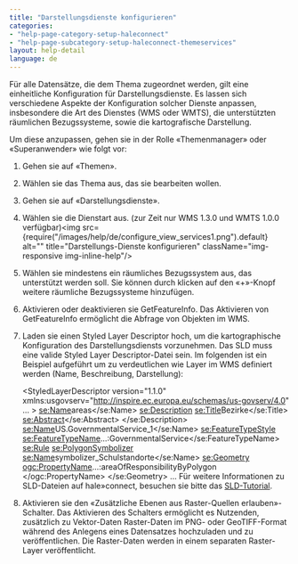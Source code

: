 ```yaml
---
title: "Darstellungsdienste konfigurieren"
categories:
- "help-page-category-setup-haleconnect"
- "help-page-subcategory-setup-haleconnect-themeservices"
layout: help-detail
language: de
---
```


Für alle Datensätze, die dem Thema zugeordnet werden, gilt eine einheitliche Konfiguration für Darstellungsdienste. Es lassen sich verschiedene Aspekte der Konfiguration solcher Dienste anpassen, insbesondere die Art des Dienstes (WMS oder WMTS), die unterstützten räumlichen Bezugssysteme, sowie die kartografische Darstellung.

Um diese anzupassen, gehen sie in der Rolle &laquo;Themenmanager&raquo; oder &laquo;Superanwender&raquo; wie folgt vor:

1.	Gehen sie auf &laquo;Themen&raquo;.
2.	Wählen sie das Thema aus, das sie bearbeiten wollen.
3.	Gehen sie auf &laquo;Darstellungsdienste&raquo;.
4.	Wählen sie die Dienstart aus. (zur Zeit nur WMS 1.3.0 und WMTS 1.0.0 verfügbar)<img src={require("/images/help/de/configure_view_services1.png").default} alt="" title="Darstellungs-Dienste konfigurieren" className="img-responsive img-inline-help"/>
5.	Wählen sie mindestens ein räumliches Bezugssystem aus, das unterstützt werden soll. Sie können durch klicken auf den &laquo;+&raquo;-Knopf weitere räumliche Bezugssysteme hinzufügen.
6.	Aktivieren oder deaktivieren sie GetFeatureInfo. Das Aktivieren von GetFeatureInfo ermöglicht die Abfrage von Objekten im WMS.
7.	Laden sie einen Styled Layer Descriptor hoch, um die kartographische Konfiguration des Darstellungsdiensts vorzunehmen.
Das SLD muss eine valide Styled Layer Descriptor-Datei sein. Im folgenden ist ein Beispiel aufgeführt um zu verdeutlichen wie Layer im WMS definiert werden (Name, Beschreibung, Darstellung):

    <StyledLayerDescriptor version="1.1.0" xmlns:usgovserv="http://inspire.ec.europa.eu/schemas/us-govserv/4.0" … >
      <NamedLayer>
        <se:Name>areas</se:Name>
        <se:Description>
          <se:Title>Bezirke</se:Title>
          <se:Abstract></se:Abstract>
        </se:Description>
        <UserStyle>
          <se:Name>US.GovernmentalService_1</se:Name>
          <se:FeatureTypeStyle>
            <se:FeatureTypeName>…:GovernmentalService</se:FeatureTypeName>
            <se:Rule>
              <se:PolygonSymbolizer>
                <se:Name>symbolizer_Schulstandorte</se:Name>
                <se:Geometry>
                  <ogc:PropertyName>…:areaOfResponsibilityByPolygon
                  </ogc:PropertyName>
                </se:Geometry>
                …
Für weitere Informationen zu SLD-Dateien auf hale»connect, besuchen sie bitte das [SLD-Tutorial](https://www.wetransform.to/help/de/help-page-category-tutorials/help-page-subcategory-tutorials/2018/05/03/sld-tutorial/).

1. Aktivieren sie den &laquo;Zusätzliche Ebenen aus Raster-Quellen erlauben&raquo;-Schalter. Das Aktivieren des Schalters ermöglicht es Nutzenden, zusätzlich zu Vektor-Daten Raster-Daten im PNG- oder GeoTIFF-Format während des Anlegens eines Datensatzes hochzuladen und zu veröffentlichen. Die Raster-Daten werden in einem separaten Raster-Layer veröffentlicht.
